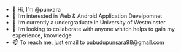 - 👋 Hi, I’m @punxara
- 👀 I’m interested in Web & Android Application Develpomnet
- 🌱 I’m currently a undergraduate in University of Westminster
- 💞️ I’m looking to collaborate with anyone whitch helps to gain my experience, knowledge
- 📫 To reach me, just email to pubudupunsara98@gmail.com
